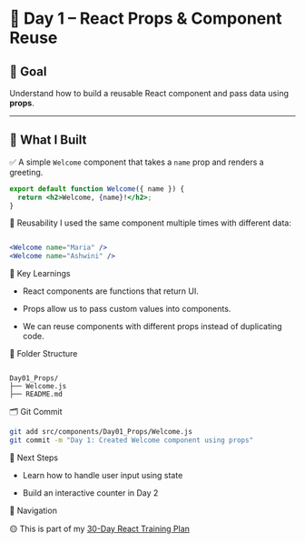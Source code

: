 # 📘 Day 1 – React Props & Component Reuse

## 🎯 Goal
Understand how to build a reusable React component and pass data using **props**.

---

## 🧩 What I Built

✅ A simple `Welcome` component that takes a `name` prop and renders a greeting.

```jsx
export default function Welcome({ name }) {
  return <h2>Welcome, {name}!</h2>;
}
```

🔁 Reusability
I used the same component multiple times with different data:

```jsx

<Welcome name="Maria" />
<Welcome name="Ashwini" />
```

🧠 Key Learnings

- React components are functions that return UI.

- Props allow us to pass custom values into components.

- We can reuse components with different props instead of duplicating code.

📁 Folder Structure

```text

Day01_Props/
├── Welcome.js
├── README.md
```

🗂️ Git Commit

```bash
git add src/components/Day01_Props/Welcome.js
git commit -m "Day 1: Created Welcome component using props"
```

📌 Next Steps

- Learn how to handle user input using state 

- Build an interactive counter in Day 2

🔗 Navigation

🟡 This is part of my [30-Day React Training Plan](../../../.github/profile-progress.md)

